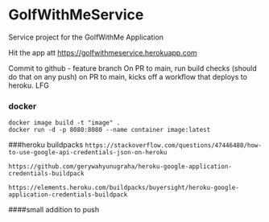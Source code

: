# GolfWithMeService
Service project for the GolfWithMe Application

Hit the app att https://golfwithmeservice.herokuapp.com

Commit to github - feature branch
On PR to main, run build checks (should do that on any push)
on PR to main, kicks off a workflow that deploys to heroku. LFG

### docker
```docker image build -t "image" .```<br>
```docker run -d -p 8080:8080 --name container image:latest```

###heroku buildpacks
```https://stackoverflow.com/questions/47446480/how-to-use-google-api-credentials-json-on-heroku```

```https://github.com/gerywahyunugraha/heroku-google-application-credentials-buildpack```

```https://elements.heroku.com/buildpacks/buyersight/heroku-google-application-credentials-buildpack```

####small addition to push